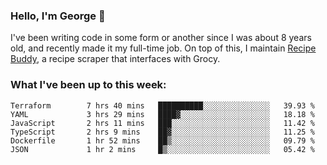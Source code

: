 ### Hello, I'm George 👋

I've been writing code in some form or another since I was about 8 years old, and recently made it my full-time job. On top of this, I maintain [Recipe Buddy](https://github.com/georgegebbett/recipe-buddy), a recipe scraper that interfaces with Grocy.  

<!--
**georgegebbett/georgegebbett** is a ✨ _special_ ✨ repository because its `README.md` (this file) appears on your GitHub profile.

Here are some ideas to get you started:

- 🔭 I’m currently working on ...
- 🌱 I’m currently learning ...
- 👯 I’m looking to collaborate on ...
- 🤔 I’m looking for help with ...
- 💬 Ask me about ...
- 📫 How to reach me: ...
- 😄 Pronouns: ...
- ⚡ Fun fact: ...
-->

### What I've been up to this week:
<!--START_SECTION:waka-->

```text
Terraform        7 hrs 40 mins   ██████████░░░░░░░░░░░░░░░   39.93 %
YAML             3 hrs 29 mins   ████▓░░░░░░░░░░░░░░░░░░░░   18.18 %
JavaScript       2 hrs 11 mins   ███░░░░░░░░░░░░░░░░░░░░░░   11.42 %
TypeScript       2 hrs 9 mins    ██▓░░░░░░░░░░░░░░░░░░░░░░   11.25 %
Dockerfile       1 hr 52 mins    ██▒░░░░░░░░░░░░░░░░░░░░░░   09.79 %
JSON             1 hr 2 mins     █▒░░░░░░░░░░░░░░░░░░░░░░░   05.42 %
```

<!--END_SECTION:waka-->
